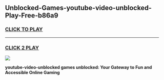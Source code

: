 
## Unblocked-Games-youtube-video-unblocked-Play-Free-b86a9
<h3>
<a href="https://premium76.site?title=youtube-video-unblocked&ref=18A1">CLICK TO PLAY</a></h3>
<hr>

<h3>
<a href="https://premium76.site?title=youtube-video-unblocked&ref=18A1">CLICK 2 PLAY</a>
  
</h3>

<a href="https://premium76.site?title=youtube-video-unblocked&ref=18A1"><img src="https://clearcache.store/games.png"></a>


**youtube-video-unblocked games unblocked: Your Gateway to Fun and Accessible Online Gaming**
